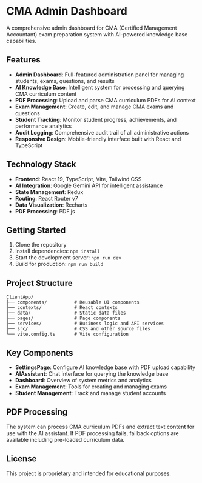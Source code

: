 # CMA Admin Dashboard

A comprehensive admin dashboard for CMA (Certified Management Accountant) exam preparation system with AI-powered knowledge base capabilities.

## Features

- **Admin Dashboard**: Full-featured administration panel for managing students, exams, questions, and results
- **AI Knowledge Base**: Intelligent system for processing and querying CMA curriculum content
- **PDF Processing**: Upload and parse CMA curriculum PDFs for AI context
- **Exam Management**: Create, edit, and manage CMA exams and questions
- **Student Tracking**: Monitor student progress, achievements, and performance analytics
- **Audit Logging**: Comprehensive audit trail of all administrative actions
- **Responsive Design**: Mobile-friendly interface built with React and TypeScript

## Technology Stack

- **Frontend**: React 19, TypeScript, Vite, Tailwind CSS
- **AI Integration**: Google Gemini API for intelligent assistance
- **State Management**: Redux
- **Routing**: React Router v7
- **Data Visualization**: Recharts
- **PDF Processing**: PDF.js

## Getting Started

1. Clone the repository
2. Install dependencies: `npm install`
3. Start the development server: `npm run dev`
4. Build for production: `npm run build`

## Project Structure

```
ClientApp/
├── components/          # Reusable UI components
├── contexts/            # React contexts
├── data/                # Static data files
├── pages/               # Page components
├── services/            # Business logic and API services
├── src/                 # CSS and other source files
└── vite.config.ts       # Vite configuration
```

## Key Components

- **SettingsPage**: Configure AI knowledge base with PDF upload capability
- **AIAssistant**: Chat interface for querying the knowledge base
- **Dashboard**: Overview of system metrics and analytics
- **Exam Management**: Tools for creating and managing exams
- **Student Management**: Track and manage student accounts

## PDF Processing

The system can process CMA curriculum PDFs and extract text content for use with the AI assistant. If PDF processing fails, fallback options are available including pre-loaded curriculum data.

## License

This project is proprietary and intended for educational purposes.